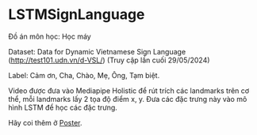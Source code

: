 # LSTMSignLanguage
Đồ án môn học: Học máy

Dataset: Data for Dynamic Vietnamese Sign Language (http://test101.udn.vn/d-VSL/) (Truy cập lần cuối 29/05/2024)

Label: Cảm ơn, Cha, Chào, Mẹ, Ông, Tạm biệt.

Video được đưa vào Mediapipe Holistic để rút trích các landmarks trên cơ thể, mỗi landmarks lấy 2 tọa độ điểm x, y. Đưa các đặc trưng này vào mô hình LSTM để học các đặc trưng.

Hãy coi thêm ở [Poster](https://github.com/qinnei/LSTMSignLanguage/blob/main/poster.pdf).
